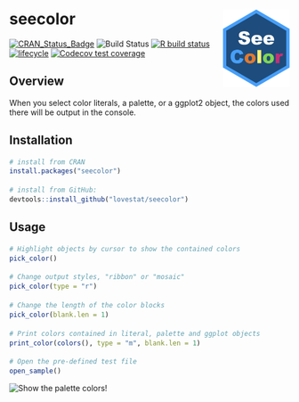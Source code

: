 # seecolor <img src="man/figures/logo.png" align="right" width="120">

<!-- badges: start -->
[![CRAN\_Status\_Badge](http://www.r-pkg.org/badges/version/seecolor?color=green)](https://cran.r-project.org/package=seecolor)
![Build Status](https://travis-ci.com/lovestat/seecolor.svg?branch=master)
[![R build status](https://github.com/lovestat/seecolor/workflows/R-CMD-check/badge.svg)](https://github.com/lovestat/seecolor/actions)
[![lifecycle](https://img.shields.io/badge/lifecycle-experimental-orange.svg)](https://www.tidyverse.org/lifecycle/#experimental)
[![Codecov test coverage](https://codecov.io/gh/lovestat/seecolor/branch/master/graph/badge.svg)](https://codecov.io/gh/lovestat/seecolor?branch=master)
<!-- badges: end -->


## Overview 

When you select color literals, a palette, or a ggplot2 object, the colors used there will be output in the console. 


## Installation
```r
# install from CRAN
install.packages("seecolor")

# install from GitHub:
devtools::install_github("lovestat/seecolor")
```

## Usage


```r
# Highlight objects by cursor to show the contained colors
pick_color()

# Change output styles, "ribbon" or "mosaic"
pick_color(type = "r")

# Change the length of the color blocks
pick_color(blank.len = 1)

# Print colors contained in literal, palette and ggplot objects
print_color(colors(), type = "m", blank.len = 1)

# Open the pre-defined test file
open_sample()
```

![Show the palette colors!](https://github.com/lovestat/seecolor/raw/master/man/figures/2.gif)

